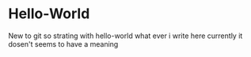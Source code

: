 # Hello-World
New to git so strating with hello-world
what ever i write here currently it dosen't seems to have a meaning 

